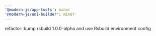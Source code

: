 ```yaml
---
'@modern-js/app-tools': minor
'@modern-js/uni-builder': minor
---
```


refactor: bump rsbuild 1.0.0-alpha and use Rsbuild environment config
